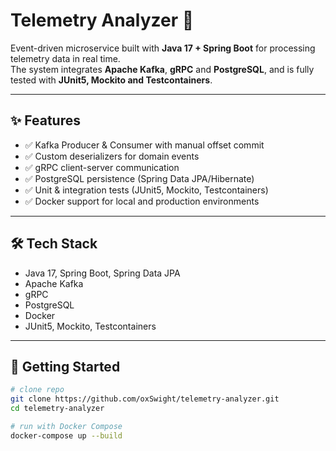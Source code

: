 # Telemetry Analyzer 🚀

Event-driven microservice built with **Java 17 + Spring Boot** for processing telemetry data in real time.  
The system integrates **Apache Kafka**, **gRPC** and **PostgreSQL**, and is fully tested with **JUnit5, Mockito and Testcontainers**.

---

## ✨ Features
- ✅ Kafka Producer & Consumer with manual offset commit  
- ✅ Custom deserializers for domain events  
- ✅ gRPC client-server communication  
- ✅ PostgreSQL persistence (Spring Data JPA/Hibernate)  
- ✅ Unit & integration tests (JUnit5, Mockito, Testcontainers)  
- ✅ Docker support for local and production environments  

---

## 🛠️ Tech Stack
- Java 17, Spring Boot, Spring Data JPA  
- Apache Kafka  
- gRPC  
- PostgreSQL  
- Docker  
- JUnit5, Mockito, Testcontainers  

---

## 🚀 Getting Started

```bash
# clone repo
git clone https://github.com/oxSwight/telemetry-analyzer.git
cd telemetry-analyzer

# run with Docker Compose
docker-compose up --build
